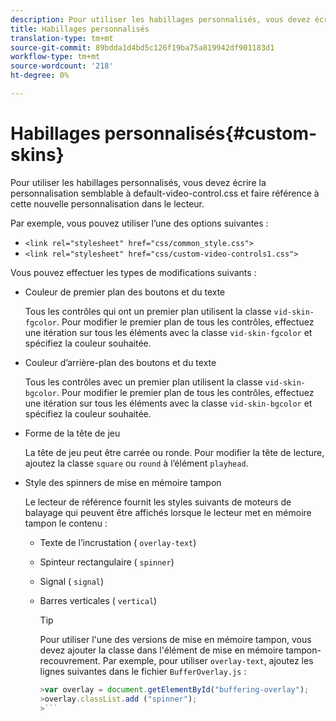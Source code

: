 ```yaml
---
description: Pour utiliser les habillages personnalisés, vous devez écrire la personnalisation semblable à default-video-control.css et faire référence à cette nouvelle personnalisation dans le lecteur.
title: Habillages personnalisés
translation-type: tm+mt
source-git-commit: 89bdda1d4bd5c126f19ba75a819942df901183d1
workflow-type: tm+mt
source-wordcount: '218'
ht-degree: 0%

---
```



# Habillages personnalisés{#custom-skins}

Pour utiliser les habillages personnalisés, vous devez écrire la personnalisation semblable à default-video-control.css et faire référence à cette nouvelle personnalisation dans le lecteur.

Par exemple, vous pouvez utiliser l’une des options suivantes :

* `<link rel="stylesheet" href="css/common_style.css">`
* `<link rel="stylesheet" href="css/custom-video-controls1.css">`

Vous pouvez effectuer les types de modifications suivants :

* Couleur de premier plan des boutons et du texte

   Tous les contrôles qui ont un premier plan utilisent la classe `vid-skin-fgcolor`. Pour modifier le premier plan de tous les contrôles, effectuez une itération sur tous les éléments avec la classe `vid-skin-fgcolor` et spécifiez la couleur souhaitée.
* Couleur d’arrière-plan des boutons et du texte

   Tous les contrôles avec un premier plan utilisent la classe `vid-skin-bgcolor`. Pour modifier le premier plan de tous les contrôles, effectuez une itération sur tous les éléments avec la classe `vid-skin-bgcolor` et spécifiez la couleur souhaitée.
* Forme de la tête de jeu

   La tête de jeu peut être carrée ou ronde. Pour modifier la tête de lecture, ajoutez la classe `square` ou `round` à l’élément `playhead`.
* Style des spinners de mise en mémoire tampon

   Le lecteur de référence fournit les styles suivants de moteurs de balayage qui peuvent être affichés lorsque le lecteur met en mémoire tampon le contenu :

   * Texte de l’incrustation ( `overlay-text`)
   * Spinteur rectangulaire ( `spinner`)
   * Signal ( `signal`)
   * Barres verticales ( `vertical`)

      >[!TIP]
      >
      >Pour utiliser l&#39;une des versions de mise en mémoire tampon, vous devez ajouter la classe dans l&#39;élément de mise en mémoire tampon-recouvrement. Par exemple, pour utiliser `overlay-text`, ajoutez les lignes suivantes dans le fichier `BufferOverlay.js` :
      >
      >
      ```js
      >var overlay = document.getElementById("buffering-overlay"); 
      >overlay.classList.add ("spinner");
      >```

